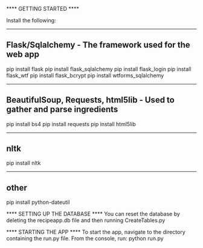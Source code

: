 **** GETTING STARTED ****

Install the following:

------------------------------------------------------------
Flask/Sqlalchemy - The framework used for the web app
------------------------------------------------------------
pip install flask
pip install flask_sqlalchemy
pip install flask_login
pip install flask_wtf
pip install flask_bcrypt
pip install wtforms_sqlalchemy

------------------------------------------------------------
BeautifulSoup, Requests, html5lib - Used to gather and parse ingredients
------------------------------------------------------------
pip install bs4
pip install requests
pip install html5lib


------------------------------------------------------------
nltk
------------------------------------------------------------
pip install nltk


------------------------------------------------------------
other
------------------------------------------------------------
pip install python-dateutil


**** SETTING UP THE DATABASE ****
You can reset the database by deleting the recipeapp.db file
and then running CreateTables.py

**** STARTING THE APP ****
To start the app, navigate to the directory containing the run.py file.
From the console, run:
python run.py
